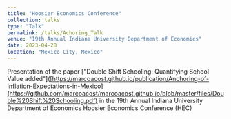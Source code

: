 ```yaml
---
title: "Hoosier Economics Conference"
collection: talks
type: "Talk"
permalink: /talks/Achoring_Talk
venue: "19th Annual Indiana University Department of Economics"
date: 2023-04-28
location: "Mexico City, Mexico"
---
```


Presentation of the paper ["Double Shift Schooling: Quantifying School Value added"]([https://marcoacost.github.io/publication/Anchoring-of-Inflation-Expectations-in-Mexico](https://github.com/marcoacost/marcoacost.github.io/blob/master/files/Double%20Shift%20Schooling.pdf) in the 19th Annual Indiana University Department of Economics Hoosier Economics Conference (HEC)
